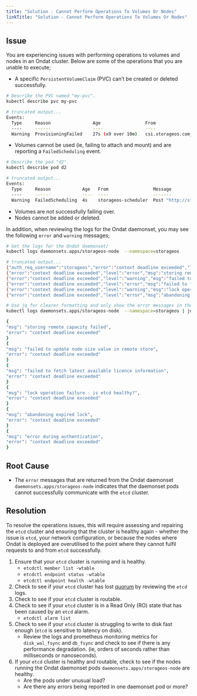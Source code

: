 ```yaml
---
title: "Solution - Cannot Perform Operations To Volumes Or Nodes"
linkTitle: "Solution - Cannot Perform Operations To Volumes Or Nodes"
---
```


## Issue

You are experiencing issues with performing operations to volumes and nodes in an Ondat cluster. Below are some of the operations that you are unable to execute;

- A specific `PersistentVolumeClaim` (PVC) can’t be created or deleted successfully.

```bash
# Describe the PVC named "my-pvc".
kubectl describe pvc my-pvc

# truncated output...
Events:
  Type     Reason                Age                 From                                                                                         Message
  ----     ------                ----                ----                                                                                         -------
  Warning  ProvisioningFailed    27s (x9 over 10m)   csi.storageos.com_storageos-csi-helper-f7569f986-6prpq_debad2f4-27a8-4033-81af-7fb2e338afd4  failed to provision volume with StorageClass "storageos": rpc error: code = DeadlineExceeded desc = context deadline exceeded
```

- Volumes cannot be used (ie, failing to attach and mount) and are reporting a `FailedScheduling` event.

```bash
# Describe the pod "d2".
kubectl describe pod d2

# truncated output...
Events:
  Type     Reason            Age   From                 Message
  ----     ------            ----  ----                 -------
  Warning  FailedScheduling  4s    storageos-scheduler  Post "http://storageos:5705/v2/k8s/scheduler/filter": context deadline exceeded (Client.Timeout exceeded while awaiting headers)
```

- Volumes are not successfully failing over.
- Nodes cannot be added or deleted.

In addition, when reviewing the logs for the Ondat daemonset, you may see the following `error` and `warning` messages;

```bash
# Get the logs for the Ondat daemonset/
kubectl logs daemonsets.apps/storageos-node  --namespace=storageos

# truncated output...
{"auth_req_username":"storageos","error":"context deadline exceeded","level":"error","msg":"error while performing login","req_id":"4ba51f16-0f69-4b4f-bb83-0d7f9b58ff0c","req_ip":"10.73.0.217:49118","req_xff":"","time":"2022-02-13T18:48:54.796090712Z"}
{"error":"context deadline exceeded","level":"error","msg":"storing remote capacity failed","node_id":"d8d3d8dc-c3cd-4f97-86fb-4706d01dff33","time":"2022-02-13T18:49:03.674273759Z"}
{"error":"context deadline exceeded","level":"warning","msg":"failed to update node size value in remote store","node_id":"d8d3d8dc-c3cd-4f97-86fb-4706d01dff33","time":"2022-02-13T18:49:03.674370036Z"}
{"error":"context deadline exceeded","level":"error","msg":"failed to fetch latest available licence information","time":"2022-02-13T18:49:03.675980929Z"}
{"error":"context deadline exceeded","level":"warning","msg":"lock operation failure - is etcd healthy?","node_id":"d8d3d8dc-c3cd-4f97-86fb-4706d01dff33","store_lock_key":"storageos/default/v1/locks/node/d8d3d8dc-c3cd-4f97-86fb-4706d01dff33","time":"2022-02-13T18:49:11.026773582Z"}
{"error":"context deadline exceeded","level":"error","msg":"abandoning expired lock","node_id":"d8d3d8dc-c3cd-4f97-86fb-4706d01dff33","store_lock_key":"storageos/default/v1/locks/node/d8d3d8dc-c3cd-4f97-86fb-4706d01dff33","time":"2022-02-13T18:49:11.026865788Z"}

# Use jq for clearer formatting and only show the error messages in the daemonset pods.
kubectl logs daemonsets.apps/storageos-node  --namespace=storageos | jq '{msg: .msg, error: .error}'

{
"msg": "storing remote capacity failed",
"error": "context deadline exceeded"
}
{
"msg": "failed to update node size value in remote store",
"error": "context deadline exceeded"
}
{
"msg": "failed to fetch latest available licence information",
"error": "context deadline exceeded"
}
{
"msg": "lock operation failure - is etcd healthy?",
"error": "context deadline exceeded"
}
{
"msg": "abandoning expired lock",
"error": "context deadline exceeded"
}
{
"msg": "error during authentication",
"error": "context deadline exceeded"
}
```

## Root Cause

- The `error` messages that are returned from the Ondat daemonset `daemonsets.apps/storageos-node` indicates that the daemonset pods cannot successfully communicate with the `etcd` cluster.

## Resolution

To resolve the operations issues, this will require assessing and repairing the  `etcd`  cluster and ensuring that the cluster is healthy again - whether the issue is `etcd`, your network configuration, or because the nodes where Ondat is deployed are overutilised to the point where they cannot fulfil requests to and from `etcd` successfully.

1. Ensure that your `etcd` cluster is running and is healthy.
    - `etcdctl member list -wtable`
    - `etcdctl endpoint status -wtable`
    - `etcdctl endpoint health -wtable`
1. Check to see if your `etcd` cluster has lost [quorum](https://en.wikipedia.org/wiki/Quorum) by reviewing the `etcd` logs.
1. Check to see if your `etcd` cluster is routable.
1. Check to see if your `etcd` cluster is in a Read Only (RO) state that has been caused by an `etcd` alarm.
    - `etcdctl alarm list`
1. Check to see if your `etcd` cluster is struggling to write to disk fast enough (`etcd` is sensitive to latency on disk).
    - Review the logs and prometheus monitoring metrics for `disk_wal_fsync` and `db_fsync` and check to see if there is any performance degradation. (ie, orders of seconds rather than milliseconds or nanoseconds).
1. If your `etcd` cluster is healthy and routable, check to see if the nodes running the Ondat daemonset pods `daemonsets.apps/storageos-node` are healthy.
    - Are the pods under unusual load?
    - Are there any errors being reported in one daemonset pod or more?
